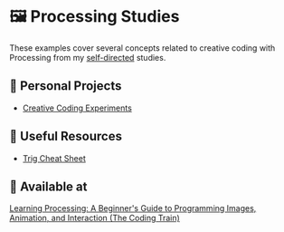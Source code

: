 # :framed_picture: Processing Studies

These examples cover several concepts related to creative coding with Processing from my [self-directed](https://github.com/DanielBrito/self-learning) studies.

## :rocket: Personal Projects

- [Creative Coding Experiments](https://github.com/DanielBrito/creative-coding-experiments)

## 🧰 Useful Resources

- [Trig Cheat Sheet](https://github.com/DanielBrito/learning-processing/blob/master/Trig%20Cheat%20Sheet.pdf)

## :round_pushpin: Available at

[Learning Processing: A Beginner's Guide to Programming Images, Animation, and Interaction (The Coding Train)](https://www.youtube.com/user/shiffman/playlists?view=50&sort=dd&shelf_id=2)
